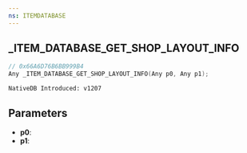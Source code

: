 ```yaml
---
ns: ITEMDATABASE
---
```

## _ITEM_DATABASE_GET_SHOP_LAYOUT_INFO

```c
// 0x66A6D76B6BB999B4
Any _ITEM_DATABASE_GET_SHOP_LAYOUT_INFO(Any p0, Any p1);
```

```
NativeDB Introduced: v1207
```

## Parameters
* **p0**:
* **p1**:
